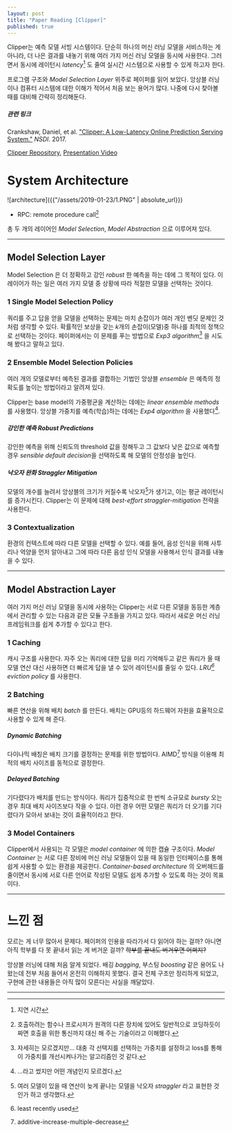 ```yaml
---
layout: post
title: "Paper Reading [Clipper]"
published: true
---
```


Clipper는 예측 모델 서빙 시스템이다. 단순히 하나의 머신 러닝 모델을 서비스하는 게 아니라, 더 나은 결과를 내놓기 위해 여러 가지 머신 러닝 모델을 동시에 사용한다. 그러면서 동시에 레이턴시 *latency*[^1] 도 줄여 실시간 시스템으로 사용할 수 있게 하고자 한다.

[^1]: 지연 시간

프로그램 구조와 *Model Selection Layer* 위주로 페이퍼를 읽어 보았다. 앙상블 러닝이나 컴퓨터 시스템에 대한 이해가 적어서 처음 보는 용어가 많다. 나중에 다시 찾아볼 때를 대비해 간략히 정리해둔다.

##### 관련 링크

Crankshaw, Daniel, et al. ["Clipper: A Low-Latency Online Prediction Serving System."](https://www.usenix.org/system/files/conference/nsdi17/nsdi17-crankshaw.pdf) *NSDI*. 2017.

[Clipper Repository](https://github.com/ucbrise/clipper), [Presentation Video](https://www.usenix.org/conference/nsdi17/technical-sessions/presentation/crankshaw)

# System Architecture

![architecture]({{"/assets/2019-01-23/1.PNG" | absolute_url}})

* RPC: remote procedure call[^2]

총 두 개의 레이어인 *Model Selection*, *Model Abstraction* 으로 이루어져 있다.

[^2]: 호출하려는 함수나 프로시저가 원격의 다른 장치에 있어도 일반적으로 코딩하듯이 짜면 호출을 위한 통신까지 대신 해 주는 기술이라고 이해했다.

---

## Model Selection Layer

Model Selection 은 더 정확하고 강인 *robust* 한 예측을 하는 데에 그 목적이 있다. 이 레이어가 하는 일은 여러 가지 모델 중 상황에 따라 적절한 모델을 선택하는 것이다.

### 1 Single Model Selection Policy

쿼리를 주고 답을 얻을 모델을 선택하는 문제는 마치 손잡이가 여러 개인 벤딧 문제인 것처럼 생각할 수 있다. 확률적인 보상을 갖는 *k*개의 손잡이(모델)중 하나를 최적의 정책으로 선택하는 것이다. 페이퍼에서는 이 문제를 푸는 방법으로 *Exp3 algorithm*[^3] 을 시도해 봤다고 말하고 있다.

[^3]: 자세히는 모르겠지만... 대충 각 선택지를 선택하는 가중치를 설정하고 loss를 통해 이 가중치를 개선시켜나가는 알고리즘인 것 같다.

### 2 Ensemble Model Selection Policies

여러 개의 모델로부터 예측된 결과를 결합하는 기법인 앙상블 *ensemble* 은 예측의 정확도를 높이는 방법이라고 알려져 있다.

Clipper는 base model의 가중평균을 계산하는 데에는 *linear ensemble methods* 를 사용했다. 앙상블 가중치를 예측(학습)하는 데에는 *Exp4 algorithm* 을 사용했다[^4].

[^4]: ...라고 썼지만 어떤 개념인지 모르겠다.

##### 강인한 예측 *Robust Predictions*

강인한 예측을 위해 신뢰도의 threshold 값을 정해두고 그 값보다 낮은 값으로 예측할 경우 *sensible default decision*을 선택하도록 해 모델의 안정성을 높인다.

##### 낙오자 완화 *Straggler Mitigation*
모델의 개수를 늘려서 앙상블의 크기가 커질수록 낙오자[^5]가 생기고, 이는 평균 레이턴시를 증가시킨다. Clipper는 이 문제에 대해 *best-effort straggler-mitigation* 전략을 사용한다.

[^5]: 여러 모델이 있을 때 연산이 늦게 끝나는 모델을 낙오자 *straggler* 라고 표현한 것인가 하고 생각했다.

### 3 Contextualization

환경의 컨텍스트에 따라 다른 모델을 선택할 수 있다. 예를 들어, 음성 인식을 위해 사투리나 억양을 먼저 알아내고 그에 따라 다른 음성 인식 모델을 사용해서 인식 결과를 내놓을 수 있다.

---

## Model Abstraction Layer

여러 가지 머신 러닝 모델을 동시에 사용하는 Clipper는 서로 다른 모델을 동등한 계층에서 관리할 수 있는 다음과 같은 모듈 구조들을 가지고 있다. 따라서 새로운 머신 러닝 프레임워크를 쉽게 추가할 수 있다고 한다.

### 1 Caching

캐시 구조를 사용한다. 자주 오는 쿼리에 대한 답을 미리 기억해두고 같은 쿼리가 올 때 모델 연산 대신 사용하면 더 빠르게 답을 낼 수 있어 레이턴시를 줄일 수 있다. *LRU[^6] eviction policy* 를 사용한다.

[^6]: least recently used

### 2 Batching

빠른 연산을 위해 배치 *batch* 를 만든다. 배치는 GPU등의 하드웨어 자원을 효율적으로 사용할 수 있게 해 준다.

##### Dynamic Batching

다이나믹 배칭은 배치 크기를 결정하는 문제를 위한 방법이다. AIMD[^8] 방식을 이용해 최적의 배치 사이즈를 동적으로 결정한다.

##### Delayed Batching

기다렸다가 배치를 만드는 방식이다. 쿼리가 집중적으로 한 번씩 소규모로 *bursty* 오는 경우 최대 배치 사이즈보다 작을 수 있다. 이런 경우 어떤 모델은 쿼리가 더 오기를 기다렸다가 모아서 보내는 것이 효율적이라고 한다.

[^8]: additive-increase-multiple-decrease

### 3 Model Containers

Clipper에서 사용되는 각 모델은 *model container* 에 의한 캡슐 구조이다. *Model Container* 는 서로 다른 장비에 머신 러닝 모델들이 있을 때 동일한 인터페이스를 통해 쉽게 사용할 수 있는 환경을 제공한다. *Container-based architecture* 의 오버헤드를 줄이면서 동시에 서로 다른 언어로 작성된 모델도 쉽게 추가할 수 있도록 하는 것이 목표이다.



---

# 느낀 점

모르는 게 너무 많아서 문제다. 페이퍼의 인용을 따라가서 다 읽어야 하는 걸까? 아니면 아직 학부를 다 못 끝내서 읽는 게 버거운 걸까? ~~학부를 끝내도 버거우면 어쩌지?~~

앙상블 러닝에 대해 처음 알게 되었다. 배깅 *bagging*, 부스팅 *boosting* 같은 용어도 나왔는데 전부 처음 들어서 온전히 이해하지 못했다. 결국 전체 구조만 정리하게 되었고, 구현에 관한 내용들은 아직 많이 모른다는 사실을 깨달았다.

---


